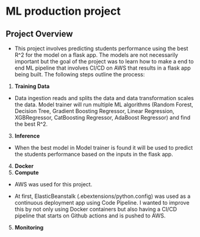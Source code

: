 # ML production project

## Project Overview

- This project involves predicting students performance using the best R^2 for the model on a flask app. The models are not necessarily important but the goal of the project was to learn how to make a end to end ML pipeline that involves CI/CD on AWS that results in a flask app being built. The following steps outline the process:

1. **Training Data**

- Data ingestion reads and splits the data and data transformation scales the data. Model trainer will run multiple ML algorithms (Random Forest, Decision Tree, Gradient Boosting Regressor, Linear Regression, XGBRegressor, CatBoosting Regressor, AdaBoost Regressor) and find the best R^2. 

3. **Inference**
   
- When the best model in Model trainer is found it will be used to predict the students performance based on the inputs in the flask app. 

4. **Docker**
5. **Compute**

- AWS was used for this project. 

- At first, ElasticBeanstalk (.ebextensions/python.config) was used as a continuous deployment app using Code Pipeline. I wanted to improve this by not only using Docker containers but also having a CI/CD pipeline that starts on Github actions and is pushed to AWS. 

5. **Monitoring**
